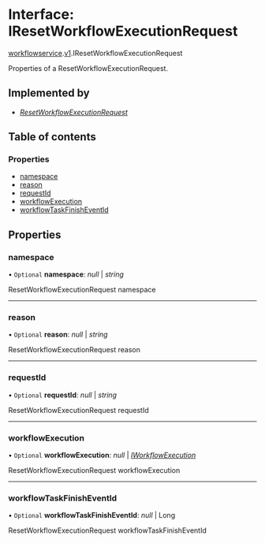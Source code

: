 # Interface: IResetWorkflowExecutionRequest

[workflowservice](../modules/proto.temporal.api.workflowservice.md).[v1](../modules/proto.temporal.api.workflowservice.v1.md).IResetWorkflowExecutionRequest

Properties of a ResetWorkflowExecutionRequest.

## Implemented by

* [*ResetWorkflowExecutionRequest*](../classes/proto.temporal.api.workflowservice.v1.resetworkflowexecutionrequest.md)

## Table of contents

### Properties

- [namespace](proto.temporal.api.workflowservice.v1.iresetworkflowexecutionrequest.md#namespace)
- [reason](proto.temporal.api.workflowservice.v1.iresetworkflowexecutionrequest.md#reason)
- [requestId](proto.temporal.api.workflowservice.v1.iresetworkflowexecutionrequest.md#requestid)
- [workflowExecution](proto.temporal.api.workflowservice.v1.iresetworkflowexecutionrequest.md#workflowexecution)
- [workflowTaskFinishEventId](proto.temporal.api.workflowservice.v1.iresetworkflowexecutionrequest.md#workflowtaskfinisheventid)

## Properties

### namespace

• `Optional` **namespace**: *null* \| *string*

ResetWorkflowExecutionRequest namespace

___

### reason

• `Optional` **reason**: *null* \| *string*

ResetWorkflowExecutionRequest reason

___

### requestId

• `Optional` **requestId**: *null* \| *string*

ResetWorkflowExecutionRequest requestId

___

### workflowExecution

• `Optional` **workflowExecution**: *null* \| [*IWorkflowExecution*](proto.temporal.api.common.v1.iworkflowexecution.md)

ResetWorkflowExecutionRequest workflowExecution

___

### workflowTaskFinishEventId

• `Optional` **workflowTaskFinishEventId**: *null* \| Long

ResetWorkflowExecutionRequest workflowTaskFinishEventId
